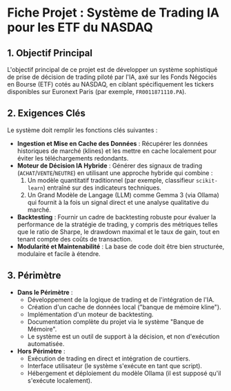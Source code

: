 # Fiche Projet : Système de Trading IA pour les ETF du NASDAQ

## 1. Objectif Principal
L'objectif principal de ce projet est de développer un système sophistiqué de prise de décision de trading piloté par l'IA, axé sur les Fonds Négociés en Bourse (ETF) cotés au NASDAQ, en ciblant spécifiquement les tickers disponibles sur Euronext Paris (par exemple, `FR0011871110.PA`).

## 2. Exigences Clés
Le système doit remplir les fonctions clés suivantes :
- **Ingestion et Mise en Cache des Données** : Récupérer les données historiques de marché (klines) et les mettre en cache localement pour éviter les téléchargements redondants.
- **Moteur de Décision IA Hybride** : Générer des signaux de trading (`ACHAT`/`VENTE`/`NEUTRE`) en utilisant une approche hybride qui combine :
    1. Un modèle quantitatif traditionnel (par exemple, classifieur `scikit-learn`) entraîné sur des indicateurs techniques.
    2. Un Grand Modèle de Langage (LLM) comme Gemma 3 (via Ollama) qui fournit à la fois un signal direct et une analyse qualitative du marché.
- **Backtesting** : Fournir un cadre de backtesting robuste pour évaluer la performance de la stratégie de trading, y compris des métriques telles que le ratio de Sharpe, le drawdown maximal et le taux de gain, tout en tenant compte des coûts de transaction.
- **Modularité et Maintenabilité** : La base de code doit être bien structurée, modulaire et facile à étendre.

## 3. Périmètre
- **Dans le Périmètre** :
    - Développement de la logique de trading et de l'intégration de l'IA.
    - Création d'un cache de données local ("banque de mémoire kline").
    - Implémentation d'un moteur de backtesting.
    - Documentation complète du projet via le système "Banque de Mémoire".
    - Le système est un outil de support à la décision, et non d'exécution automatisée.
- **Hors Périmètre** :
    - Exécution de trading en direct et intégration de courtiers.
    - Interface utilisateur (le système s'exécute en tant que script).
    - Hébergement et déploiement du modèle Ollama (il est supposé qu'il s'exécute localement).
